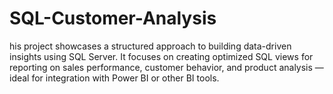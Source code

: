 # SQL-Customer-Analysis
his project showcases a structured approach to building data-driven insights using SQL Server. It focuses on creating optimized SQL views for reporting on sales performance, customer behavior, and product analysis — ideal for integration with Power BI or other BI tools.
